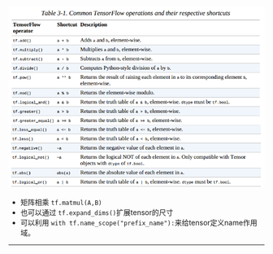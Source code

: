 ![](readme/05.002-01.png)
* 矩阵相乘 `tf.matmul(A,B)`
* 也可以通过 `tf.expand_dims()`扩展tensor的尺寸
* 可以利用 `with tf.name_scope("prefix_name"):`来给tensor定义name作用域。

---